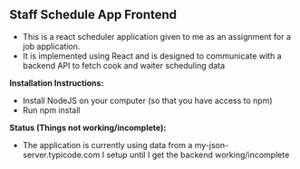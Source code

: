 ## Staff Schedule App Frontend ##

* This is a react scheduler application given to me as an assignment for a job application. 
* It is implemented using React and is designed to communicate with a backend API to fetch cook and waiter scheduling data

**Installation Instructions:**

* Install NodeJS on your computer (so that you have access to npm)
* Run npm install

**Status (Things not working/incomplete):**
* The application is currently using data from a my-json-server.typicode.com I setup until I get the backend working/incomplete



